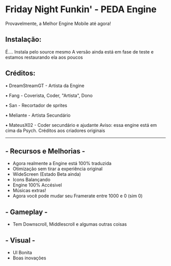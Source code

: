 # Friday Night Funkin' - PEDA Engine
Provavelmente, a Melhor Engine Mobile até agora!
## Instalação:
É....
Instala pelo source mesmo
A versão ainda está em fase de teste e estamos
restaurando ela aos poucos
## Créditos:
• DreamStreamGT - Artista da Engine

• Fang - Coverista, Coder, "Artista", Dono

• San - Recortador de sprites

• Meliante - Artista Secundário

• MateusX02 - Coder secundário e ajudante
Aviso: essa engine está em cima da Psych. Créditos aos criadores originais
_____________________________________

## - Recursos e Melhorias -
* Agora realmente a Engine está 100% traduzida
* Otimização sem tirar a experiência original
* WideScreen (Estado Beta ainda)
* Icons Balançando
* Engine 100% Accésivel
* Músicas extras!
* Agora você pode mudar seu Framerate entre 1000 e 0 (sim 0)

## - Gameplay -
* Tem Downscroll, Middlescroll e algumas outras coisas

## - Visual -
* UI Bonita
* Boas inovações
